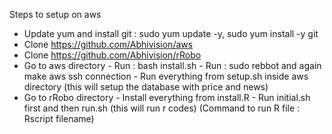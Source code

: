 Steps to setup on aws

- Update yum and install git  : sudo yum update -y, sudo yum install -y git
- Clone https://github.com/Abhivision/aws
- Clone https://github.com/Abhivision/rRobo
- Go to aws directory
      - Run : bash install.sh
      - Run : sudo rebbot and again make aws ssh connection
      - Run everything from setup.sh inside aws directory (this will setup the database with price and news)
- Go to rRobo directory 
      - Install everything from install.R
      - Run initial.sh first and then run.sh (this will run r codes)
  (Command to run R file : Rscript filename)
